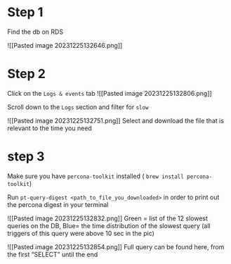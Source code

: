 # Step 1

Find the db on RDS

![[Pasted image 20231225132646.png]]

# Step 2

Click on the `Logs & events` tab
![[Pasted image 20231225132806.png]]
  
  
  

Scroll down to the `Logs` section and filter for `slow`  
  
  
  
![[Pasted image 20231225132751.png]]
Select and download the file that is relevant to the time you need

# step 3

Make sure you have `percona-toolkit` installed ( `brew install percona-toolkit`)

Run `pt-query-digest <path_to_file_you_downloaded>` in order to print out the percona digest in your terminal  
  
  
![[Pasted image 20231225132832.png]]
Green = list of the 12 slowest queries on the DB, Blue= the time distribution of the slowest query (all triggers of this query were above 10 sec in the pic)

  
  
  
![[Pasted image 20231225132854.png]]
Full query can be found here, from the first “SELECT” until the end